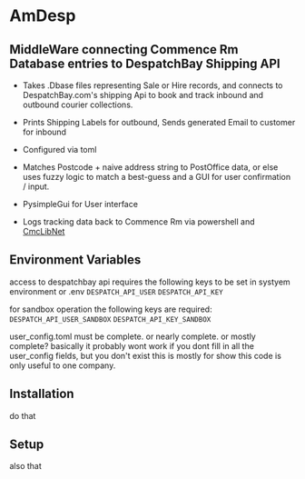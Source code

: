 # AmDesp
## MiddleWare connecting Commence Rm Database entries to DespatchBay Shipping API

* Takes .Dbase files representing Sale or Hire records, and connects to DespatchBay.com's shipping Api to book and track inbound and outbound courier collections.

* Prints Shipping Labels for outbound, Sends generated Email to customer for inbound 

* Configured via toml

* Matches Postcode + naive address string to PostOffice data, or else uses fuzzy logic to match a best-guess and a GUI for user confirmation / input. 

* PysimpleGui for User interface

* Logs tracking data back to Commence Rm via powershell and [CmcLibNet](https://cmclibnet.vovin.nl/)

## Environment Variables

access to despatchbay api requires the following keys to be set in systyem environment or .env
`DESPATCH_API_USER`
`DESPATCH_API_KEY`

for sandbox operation the following keys are required:
`DESPATCH_API_USER_SANDBOX`
`DESPATCH_API_KEY_SANDBOX`

user_config.toml must be complete. or nearly complete. or mostly complete? basically it probably wont work if you dont fill in all the user_config fields, but you don't exist this is mostly for show this code is only useful to one company.


## Installation
do that

## Setup
also that
